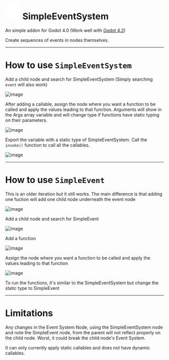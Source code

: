 # <img src="addons/simple_event_system/listener_icon.png" width="48" height="48"> SimpleEventSystem
An simple addon for Godot 4.0 (Work well with [Godot 4.2](https://godotengine.org/download/archive/4.2-stable/))

Create sequences of events in nodes themselves.

---

# How to use `SimpleEventSystem`
Add a child node and search for SimpleEventSystem (Simply searching `event` will also work)

![image](https://github.com/GramuByto/GodotSimpleEventSystem/assets/64369270/3e878036-678f-4ca4-988a-80ec9e8788bf)

After adding a callable, assign the node where you want a function to be called and apply the values leading to that function. Arguments will show in the Args array variable and will change type if functions have static typing on their parameters.

![image](https://github.com/GramuByto/GodotSimpleEventSystem/assets/64369270/c47a46e0-6812-4718-92f6-d45078471a24)

Export the variable with a static type of SimpleEventSystem. Call the `invoke()` function to call all the callables.

![image](https://github.com/GramuByto/GodotSimpleEventSystem/assets/64369270/78c84be6-7fe1-4168-a410-491afe476edf)

---

# How to use `SimpleEvent`
This is an older iteration but it still works. The main difference is that adding one fuction will add one child node underneath the event node

![image](https://github.com/GramuByto/GodotSimpleEventSystem/assets/64369270/33180ca8-e3e8-43a5-90bd-0cf225601c1d)

Add a child node and search for SimpleEvent

![image](https://github.com/GramuByto/GodotSimpleEventSystem/assets/64369270/7a0d67f3-519c-4ce4-8917-a33468b5500b)

Add a function

![image](https://github.com/GramuByto/GodotSimpleEventSystem/assets/64369270/b095c879-a6a8-4f89-b7a3-fbf6905394bc)

Assign the node where you want a function to be called and apply the values leading to that function

![image](https://github.com/GramuByto/GodotSimpleEventSystem/assets/64369270/3f04e39b-307f-4506-b6c3-8542e1539d0b)

To run the functions, it's similar to the SimpleEventSystem but change the static type to SimpleEvent

---

# Limitations
Any changes  in the Event System Node, using the SimpleEventSystem node and note the SimpleEvent node, from the parent will not reflect properly on the child node. Worst, it could break the child node's Event System.

It can only currently apply static callables and does not have dynamic callables.
